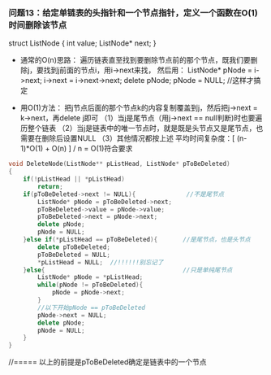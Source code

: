 ###  问题13：给定单链表的头指针和一个节点指针，定义一个函数在O(1)时间删除该节点

struct ListNode
{
    int value;
    ListNode* next;
}

- 通常的O(n)思路：
    遍历链表直至找到要删除节点前的那个节点，既我们要删除j，要找到j前面的节点i，用i->next来找，
    然后用：
    ListNode* pNode = i->next;
    i->next = i->next->next;
    delete pNode;
    pNode = NULL; //这样才搞定
    
- 用O(1)方法：
    把j节点后面的那个节点k的内容复制覆盖到j，然后把j->next = k->next，再delete j即可
    （1）当j是尾节点（用j->next == null判断)时也要遍历整个链表
    （2）当j是链表中的唯一节点时，就是既是头节点又是尾节点，也需要在删除后设置NULL
    （3）其他情况都按上述
    平均时间复杂度：[ (n-1)*O(1) + O(n) ] / n = O(1)符合要求
    
```c++
void DeleteNode(ListNode** pListHead, ListNode* pToBeDeleted)
{
    if(!pListHead || *pListHead)
        return;
    if(pToBeDeleted->next != NULL){              //不是尾节点
        ListNode* pNode = pToBeDeleted->next;
        pToBeDeleted->value = pNode->value;
        pToBeDeleted->next = pNode->next;
        delete pNode;
        pNode = NULL;
    }else if(*pListHead == pToBeDeleted){       //是尾节点，也是头节点
        delete pToBeDeleted;
        pToBeDeleted = NULL;
        *pListHead = NULL;  //!!!!!!别忘记了
    }else{                                      //只是单纯尾节点
        ListNode* pNode = *pListHead;
        while(pNode != pToBeDeleted){
            pNode = pNode->next;
        }
        //以下开始pNode == pToBeDeleted
        pNode->next = NULL;
        delete pNode;
        pNode = NULL;
    }
}
```
//=====
以上的前提是pToBeDeleted确定是链表中的一个节点

















